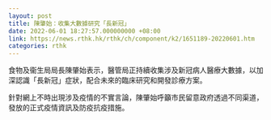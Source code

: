 ```yaml
---
layout: post
title: 陳肇始：收集大數據研究「長新冠」
date: 2022-06-01 18:27:57.000000000 +08:00
link: https://news.rthk.hk/rthk/ch/component/k2/1651189-20220601.htm
categories: rthk
---
```


食物及衞生局局長陳肇始表示，醫管局正持續收集涉及新冠病人醫療大數據，以加深認識「長新冠」症狀，配合未來的臨床研究和開發診療方案。

針對網上不時出現涉及疫情的不實言論，陳肇始呼籲市民留意政府透過不同渠道，發放的正式疫情資訊及防疫抗疫措施。
